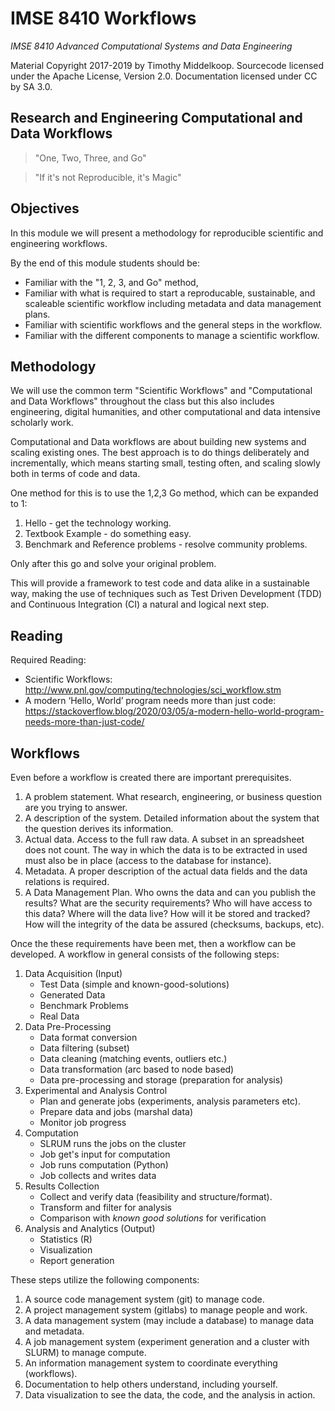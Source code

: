 # IMSE 8410 Workflows

*IMSE 8410 Advanced Computational Systems and Data Engineering*

Material Copyright 2017-2019 by Timothy Middelkoop.  Sourcecode
licensed under the Apache License, Version 2.0. Documentation licensed
under CC by SA 3.0.

## Research and Engineering Computational and Data Workflows

> "One, Two, Three, and Go"

> "If it's not Reproducible, it's Magic" 

## Objectives

In this module we will present a methodology for reproducible
scientific and engineering workflows. 

By the end of this module students should be:
 * Familiar with the "1, 2, 3, and Go" method,
 * Familiar with what is required to start a reproducable,
   sustainable, and scaleable scientific workflow including metadata
   and data management plans.
 * Familiar with scientific workflows and the general steps in the
   workflow.
 * Familiar with the different components to manage a scientific
   workflow.


## Methodology

We will use the common term "Scientific Workflows" and "Computational
and Data Workflows" throughout the class but this also includes
engineering, digital humanities, and other computational and data
intensive scholarly work.

Computational and Data workflows are about building new systems and
scaling existing ones.  The best approach is to do things deliberately
and incrementally, which means starting small, testing often, and
scaling slowly both in terms of code and data.

One method for this is to use the 1,2,3 Go method, which can be expanded to 1:
  1. Hello - get the technology working.
  2. Textbook Example - do something easy.
  3. Benchmark and Reference problems - resolve community problems.

Only after this go and solve your original problem.

This will provide a framework to test code and data alike in a
sustainable way, making the use of techniques such as Test Driven
Development (TDD) and Continuous Integration (CI) a natural and
logical next step.

## Reading
Required Reading:
 * Scientific Workflows:
   http://www.pnl.gov/computing/technologies/sci_workflow.stm
 * A modern ‘Hello, World’ program needs more than just code:
   https://stackoverflow.blog/2020/03/05/a-modern-hello-world-program-needs-more-than-just-code/


## Workflows

Even before a workflow is created there are important prerequisites.

1. A problem statement.  What research, engineering, or business
   question are you trying to answer.
2. A description of the system.  Detailed information about the system
   that the question derives its information.
3. Actual data.  Access to the full raw data.  A subset in an
   spreadsheet does not count.  The way in which the data is to be
   extracted in used must also be in place (access to the database for
   instance).
4. Metadata.  A proper description of the actual data fields and the
   data relations is required.
5. A Data Management Plan.  Who owns the data and can you publish the
   results?  What are the security requirements?  Who will have access
   to this data? Where will the data live? How will it be stored and
   tracked? How will the integrity of the data be assured (checksums,
   backups, etc).

Once the these requirements have been met, then a workflow can be
developed. A workflow in general consists of the following steps:

1. Data Acquisition (Input)
   * Test Data (simple and known-good-solutions)
   * Generated Data
   * Benchmark Problems
   * Real Data
2. Data Pre-Processing
   * Data format conversion
   * Data filtering (subset)
   * Data cleaning (matching events, outliers etc.)
   * Data transformation (arc based to node based)
   * Data pre-processing and storage (preparation for analysis)
3. Experimental and Analysis Control
   * Plan and generate jobs (experiments, analysis parameters etc).
   * Prepare data and jobs (marshal data)
   * Monitor job progress
4. Computation
   * SLRUM runs the jobs on the cluster
   * Job get's input for computation
   * Job runs computation (Python)
   * Job collects and writes data
5. Results Collection
   * Collect and verify data (feasibility and structure/format).
   * Transform and filter for analysis
   * Comparison with *known good solutions* for verification
6. Analysis and Analytics (Output)
   * Statistics (R)
   * Visualization 
   * Report generation

These steps utilize the following components:
1. A source code management system (git) to manage code.
2. A project management system (gitlabs) to manage people and work.
3. A data management system (may include a database) to manage data and metadata.
4. A job management system (experiment generation and a cluster with SLURM) to manage compute.
5. An information management system to coordinate everything (workflows).
6. Documentation to help others understand, including yourself.
7. Data visualization to see the data, the code, and the analysis in action.

